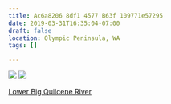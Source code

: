 ```yaml
---
title: Ac6a8206 8df1 4577 B63f 109771e57295
date: 2019-03-31T16:35:04-07:00
draft: false
location: Olympic Peninsula, WA
tags: []

---
```




![](https://d17enza3bfujl8.cloudfront.net/L1000493.jpg)
![](https://d17enza3bfujl8.cloudfront.net/L1000499.jpg)

[Lower Big Quilcene River](https://www.wta.org/go-hiking/hikes/lower-big-quilcene-river)


